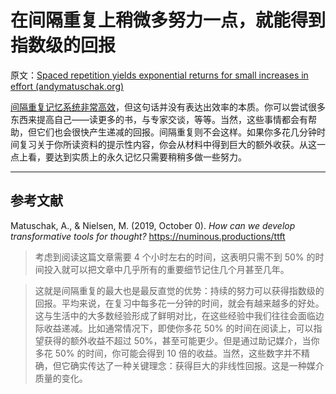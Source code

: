 # 在间隔重复上稍微多努力一点，就能得到指数级的回报

原文：[Spaced repetition yields exponential returns for small increases in effort (andymatuschak.org)](https://notes.andymatuschak.org/z7AeS1H6h8GRAaZ9ZuqumphVu1LNM323rdS6u)

[间隔重复记忆系统非常高效](https://notes.andymatuschak.org/z5rVJfPsyCU3pHBbhwef9DNR5fohTHCQFJWir)，但这句话并没有表达出效率的本质。你可以尝试很多东西来提高自己——读更多的书，与专家交谈，等等。当然，这些事情都会有帮助，但它们也会很快产生递减的回报。间隔重复则不会这样。如果你多花几分钟时间复习关于你所读资料的提示性内容，你会从材料中得到巨大的额外收获。从这一点上看，要达到实质上的永久记忆只需要稍稍多做一些努力。

------

## 参考文献

Matuschak, A., & Nielsen, M. (2019, October 0). *How can we develop transformative tools for thought?* https://numinous.productions/ttft

> 考虑到阅读这篇文章需要 4 个小时左右的时间，这表明只需不到 50% 的时间投入就可以把文章中几乎所有的重要细节记住几个月甚至几年。

>

> 这就是间隔重复的最大也是最反直觉的优势：持续的努力可以获得指数级的回报。平均来说，在复习中每多花一分钟的时间，就会有越来越多的好处。这与生活中的大多数经验形成了鲜明对比，在这些经验中我们往往会面临边际收益递减。比如通常情况下，即使你多花 50% 的时间在阅读上，可以指望获得的额外收益不超过 50%，甚至可能更少。但是通过助记媒介，当你多花 50% 的时间，你可能会得到 10 倍的收益。当然，这些数字并不精确，但它确实传达了一种关键理念：获得巨大的非线性回报。这是一种媒介质量的变化。